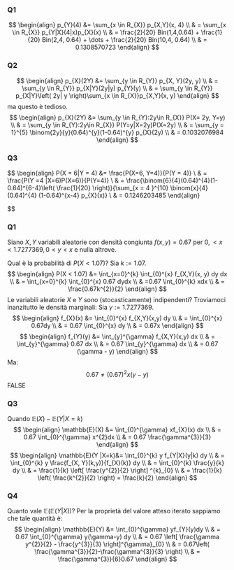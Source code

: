 ### Q1
$$
\begin{align}
p_{Y}(4) &= \sum_{x \in R_{X}} p_{X,Y}(x, 4) \\
 & = \sum_{x \in R_{X}} p_{Y|X}(4|x)p_{X}(x) \\
 & = \frac{2}{20} Bin(1,4,0.64) + \frac{1}{20} Bin(2,4, 0.64) + \dots + \frac{2}{20} Bin(10,4, 0.64) \\
 & = 0.1308570723
\end{align}
$$
### Q2
$$
\begin{align}
p_{X}(2Y) &= \sum_{y \in R_{Y}} p_{X, Y}(2y, y) \\
 & = \sum_{y \in R_{Y}} p_{X|Y}(2y|y) p_{Y}(y) \\
 & = \sum_{y \in R_{Y}} p_{X|Y}\left( 2y| y \right)\sum_{x \in R_{X}}p_{X,Y}(x, y)
\end{align}
$$
ma questo è tedioso.
$$
\begin{align}
p_{X}(2Y) &= \sum_{y \in R_{Y}:2y\in R_{X}} P(X= 2y, Y=y) \\
 & = \sum_{y \in R_{Y}:2y\in R_{X}} P(Y=y|X=2y)P(X=2y) \\
 & = \sum_{y = 1}^{5} \binom{2y}{y}(0.64)^{y}(1-0.64)^{y} p_{X}(2y) \\
 & = 0.1032076984
\end{align}
$$
### Q3
$$
\begin{align}
P(X = 6|Y = 4)  &= \frac{P(X=6, Y=4)}{P(Y = 4)} \\
 & = \frac{P(Y =4 |X=6)P(X=6)}{P(Y=4)} \\
 & = \frac{\binom{6}{4}(0.64)^{4}(1-0.64)^{6-4}\left( \frac{1}{20} \right)}{\sum_{x = 4 }^{10} \binom{x}{4} (0.64)^{4} (1-0.64)^{x-4} p_{X}(x)} \\
 & = 0.1246203485
\end{align}

$$
### Q1
Siano $X, Y$ variabili aleatorie con densità congiunta $f(x, y) = 0.67$ per $0, < x < 1.7277369, 0 < y < x$ e nulla altrove.

Qual è la probabilità di $P(X < 1.07)$?
Sia $k := 1.07$.
$$
\begin{align}
P(X < 1.07) &= \int_{x=0}^{k} \int_{0}^{x} f_{X,Y}(x, y) dy dx \\
 & = \int_{x=0}^{k} \int_{0}^{x} 0.67 dydx \\
 & =0.67 \int_{0}^{k} xdx \\
 & = \frac{0.67k^{2}}{2}
\end{align}
$$
Le variabili aleatorie $X$ e $Y$ sono (stocasticamente) indipendenti?
Troviamoci inanzitutto le densità marginali:
Sia $\gamma := 1.7277369$.
$$
\begin{align}
f_{X}(x) &= \int_{0}^{x} f_{X,Y}(x,y) dy \\
 & = \int_{0}^{x} 0.67dy \\
 & = 0.67 \int_{0}^{x} dy \\
 & = 0.67x
\end{align}
$$
$$
\begin{align}
f_{Y}(y) &= \int_{y}^{\gamma} f_{X,Y}(x,y) dx \\
 & = \int_{y}^{\gamma} 0.67 dx \\
 & = 0.67 \int_{y}^{\gamma} dx \\
 & = 0.67 (\gamma - y)
\end{align}
$$
Ma:
$$
0.67 \neq (0.67)^{2} x(\gamma-y)
$$
FALSE
### Q3
Quando $\mathbb{E}(X)- \mathbb{E}(Y | X = k)$
$$
\begin{align}
\mathbb{E}(X) &= \int_{0}^{\gamma} xf_{X}(x) dx \\
 & = 0.67 \int_{0}^{\gamma} x^{2}dx \\
 & = 0.67 \frac{\gamma^{3}}{3}
\end{align}
$$
$$
\begin{align}
\mathbb{E}(Y |X=k)&= \int_{0}^{k} y f_{Y|X}(y|k) dy \\
 & = \int_{0}^{k} y \frac{f_{X, Y}(k,y)}{f_{X}(k)} dy \\
 & = \int_{0}^{k} \frac{y}{k} dy \\
 & = \frac{1}{k} \left[ \frac{y^{2}}{2} \right] ^{k}_{0} \\
 & = \frac{1}{k} \left( \frac{k^{2}}{2} \right)  = \frac{k}{2}
\end{align}
$$
###  Q4
Quanto vale $\mathbb{E}(\mathbb{E}(Y|X))$?
Per la proprietà del valore atteso iterato sappiamo che tale quantità è:
$$
\begin{align}
\mathbb{E}(Y) &= \int_{0}^{\gamma} yf_{Y}(y)dy \\
 & = 0.67 \int_{0}^{\gamma} y(\gamma-y) dy \\
 & = 0.67 \left[ \frac{\gamma y^{2}}{2} - \frac{y^{3}}{3} \right]^{\gamma}_{0} \\
 & = 0.67\left( \frac{\gamma^{3}}{2}-\frac{\gamma^{3}}{3} \right) \\
 & = \frac{\gamma^{3}}{6}0.67
\end{align}
$$